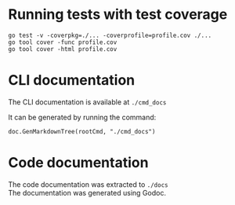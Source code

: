 # Running tests with test coverage
```
go test -v -coverpkg=./... -coverprofile=profile.cov ./...
go tool cover -func profile.cov
go tool cover -html profile.cov
```

# CLI documentation
The CLI documentation is available at `./cmd_docs`

It can be generated by running the command:
```
doc.GenMarkdownTree(rootCmd, "./cmd_docs")
```

# Code documentation
The code documentation was extracted to `./docs`  
The documentation was generated using Godoc.

